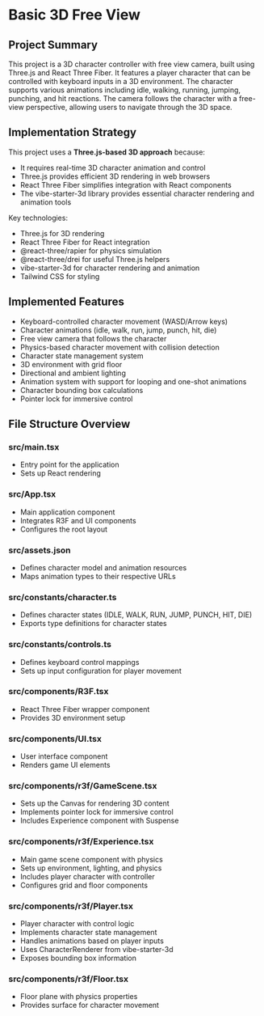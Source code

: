 # Basic 3D Free View

## Project Summary

This project is a 3D character controller with free view camera, built using Three.js and React Three Fiber. It features a player character that can be controlled with keyboard inputs in a 3D environment. The character supports various animations including idle, walking, running, jumping, punching, and hit reactions. The camera follows the character with a free-view perspective, allowing users to navigate through the 3D space.

## Implementation Strategy

This project uses a **Three.js-based 3D approach** because:

- It requires real-time 3D character animation and control
- Three.js provides efficient 3D rendering in web browsers
- React Three Fiber simplifies integration with React components
- The vibe-starter-3d library provides essential character rendering and animation tools

Key technologies:

- Three.js for 3D rendering
- React Three Fiber for React integration
- @react-three/rapier for physics simulation
- @react-three/drei for useful Three.js helpers
- vibe-starter-3d for character rendering and animation
- Tailwind CSS for styling

## Implemented Features

- Keyboard-controlled character movement (WASD/Arrow keys)
- Character animations (idle, walk, run, jump, punch, hit, die)
- Free view camera that follows the character
- Physics-based character movement with collision detection
- Character state management system
- 3D environment with grid floor
- Directional and ambient lighting
- Animation system with support for looping and one-shot animations
- Character bounding box calculations
- Pointer lock for immersive control

## File Structure Overview

### src/main.tsx

- Entry point for the application
- Sets up React rendering

### src/App.tsx

- Main application component
- Integrates R3F and UI components
- Configures the root layout

### src/assets.json

- Defines character model and animation resources
- Maps animation types to their respective URLs

### src/constants/character.ts

- Defines character states (IDLE, WALK, RUN, JUMP, PUNCH, HIT, DIE)
- Exports type definitions for character states

### src/constants/controls.ts

- Defines keyboard control mappings
- Sets up input configuration for player movement

### src/components/R3F.tsx

- React Three Fiber wrapper component
- Provides 3D environment setup

### src/components/UI.tsx

- User interface component
- Renders game UI elements

### src/components/r3f/GameScene.tsx

- Sets up the Canvas for rendering 3D content
- Implements pointer lock for immersive control
- Includes Experience component with Suspense

### src/components/r3f/Experience.tsx

- Main game scene component with physics
- Sets up environment, lighting, and physics
- Includes player character with controller
- Configures grid and floor components

### src/components/r3f/Player.tsx

- Player character with control logic
- Implements character state management
- Handles animations based on player inputs
- Uses CharacterRenderer from vibe-starter-3d
- Exposes bounding box information

### src/components/r3f/Floor.tsx

- Floor plane with physics properties
- Provides surface for character movement
